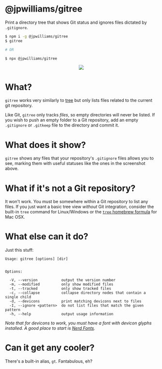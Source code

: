 # @jpwilliams/gitree

Print a directory tree that shows Git status and ignores files dictated by `.gitignore`.

``` sh
$ npm i -g @jpwilliams/gitree
$ gitree

# OR

$ npx @jpwilliams/gitree
```

<p align="center">
  <img src="https://user-images.githubusercontent.com/1736957/65135842-8783e780-d9fe-11e9-887b-3e04381795ac.png">
</p>

# What?

`gitree` works very similarly to [tree](https://linux.die.net/man/1/tree) but only lists files related to the current git repository.

Like Git, `gitree` only tracks _files_, so empty directories will never be listed. If you wish to push an empty folder to a Git repository, add an empty `.gitignore` or `.gitkeep` file to the directory and commit it.

# What does it show?

`gitree` shows any files that your repository's `.gitignore` files allows you to see, marking them with useful statuses like the ones in the screenshot above.

# What if it's not a Git repository?

It won't work. You must be somewhere within a Git repository to list any files. If you just want a basic tree view _without_ Git integration, consider the built-in `tree` command for Linux/Windows or the [`tree` homebrew formula](http://brewformulas.org/Tree) for Mac OSX.

# What else can it do?

Just this stuff:

``` 
Usage: gitree [options] [dir]


Options:

  -V, --version           output the version number
  -m, --modified          only show modified files
  -t, --tracked           only show tracked files
  -c, --collapse          collapse directory nodes that contain a single child
  -d, --devicons          print matching devicons next to files
  -I, --ignore <pattern>  do not list files that match the given pattern
  -h, --help              output usage information
```

_Note that for devicons to work, you must have a font with devicon glyphs installed. A good place to start is [Nerd Fonts](https://github.com/ryanoasis/nerd-fonts)._

# Can it get any cooler?

There's a built-in alias, `gt`. Fantabulous, eh?
